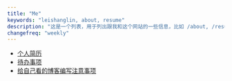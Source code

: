 ```yaml
---
title: "Me"
keywords: "leishanglin, about, resume"
description: "这是一个列表，用于列出跟我和这个网站的一些信息，比如 /about, /resume 等"
changefreq: "weekly"
---
```


- [个人简历](/me/resume.md)
- [待办事项](/me/todo.md "测试一下")
- [给自己看的博客编写注意事项](/me/blog-rules.md)
